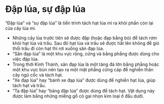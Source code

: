 # Đập lúa, sự đập lúa

“Đập lúa” và “sự đập lúa” là tiến trình tách hạt lúa mì ra khỏi phần còn lại của cây lúa mì.
- Những cây lúa trước tiên sẽ được đập (hoặc đạp bằng bò) để tách rơm khỏi hạt lúa và trấu. Sau đó hạt lúa và trấu sẽ được hất lên không để gió thổi trấu đi còn hạt thì rơi xuống sân đạp lúa.  
- “Sân đạp lúa” là một khu vực rộng, cứng và bằng phẳng được dùng cho việc đập lúa.
- Trong thời Kinh Thánh, sân đạp lúa là một tảng đá lớn bằng phẳng hoặc một khu vực bùn nén tạo ra một mặt phẳng cứng cáp để nghiền thân cây ngũ cốc và tách hạt.
- “Xe đạp lúa” hay “bánh xe đạp lúa” được dùng để nghiền hạt lúa, giúp tách hạt và trấu. 
- “Tạ đập lúa” hay “bảng đập lúa” được dùng để tách hạt. Vật dụng này được làm bằng những miếng gỗ có gai nhọn kim loại ở đầu dưới.


